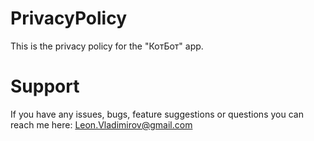 # PrivacyPolicy
This is the privacy policy for the "КотБот" app.
<br>
# Support 
If you have any issues, bugs, feature suggestions or questions you can reach me here: Leon.Vladimirov@gmail.com
